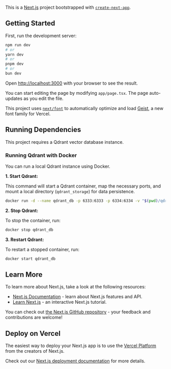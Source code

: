 This is a [Next.js](https://nextjs.org) project bootstrapped with [`create-next-app`](https://nextjs.org/docs/app/api-reference/cli/create-next-app).

## Getting Started

First, run the development server:

```bash
npm run dev
# or
yarn dev
# or
pnpm dev
# or
bun dev
```

Open [http://localhost:3000](http://localhost:3000) with your browser to see the result.

You can start editing the page by modifying `app/page.tsx`. The page auto-updates as you edit the file.

This project uses [`next/font`](https://nextjs.org/docs/app/building-your-application/optimizing/fonts) to automatically optimize and load [Geist](https://vercel.com/font), a new font family for Vercel.

## Running Dependencies

This project requires a Qdrant vector database instance.

### Running Qdrant with Docker

You can run a local Qdrant instance using Docker.

**1. Start Qdrant:**

This command will start a Qdrant container, map the necessary ports, and mount a local directory (`qdrant_storage`) for data persistence.

```bash
docker run -d --name qdrant_db -p 6333:6333 -p 6334:6334 -v "$(pwd)/qdrant_storage:/qdrant/storage" qdrant/qdrant
```

**2. Stop Qdrant:**

To stop the container, run:

```bash
docker stop qdrant_db
```

**3. Restart Qdrant:**

To restart a stopped container, run:

```bash
docker start qdrant_db
```

## Learn More

To learn more about Next.js, take a look at the following resources:

- [Next.js Documentation](https://nextjs.org/docs) - learn about Next.js features and API.
- [Learn Next.js](https://nextjs.org/learn) - an interactive Next.js tutorial.

You can check out [the Next.js GitHub repository](https://github.com/vercel/next.js) - your feedback and contributions are welcome!

## Deploy on Vercel

The easiest way to deploy your Next.js app is to use the [Vercel Platform](https://vercel.com/new?utm_medium=default-template&filter=next.js&utm_source=create-next-app&utm_campaign=create-next-app-readme) from the creators of Next.js.

Check out our [Next.js deployment documentation](https://nextjs.org/docs/app/building-your-application/deploying) for more details.
